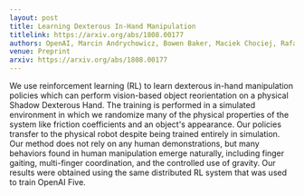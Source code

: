 ```yaml
---
layout: post
title: Learning Dexterous In-Hand Manipulation
titlelink: https://arxiv.org/abs/1808.00177
authors: OpenAI, Marcin Andrychowicz, Bowen Baker, Maciek Chociej, Rafal Jozefowicz, Bob McGrew, et. al.
venue: Preprint
arxiv: https://arxiv.org/abs/1808.00177
---
```


We use reinforcement learning (RL) to learn dexterous in-hand manipulation policies which can perform vision-based object reorientation on a physical Shadow Dexterous Hand. The training is performed in a simulated environment in which we randomize many of the physical properties of the system like friction coefficients and an object's appearance. Our policies transfer to the physical robot despite being trained entirely in simulation. Our method does not rely on any human demonstrations, but many behaviors found in human manipulation emerge naturally, including finger gaiting, multi-finger coordination, and the controlled use of gravity. Our results were obtained using the same distributed RL system that was used to train OpenAI Five.
